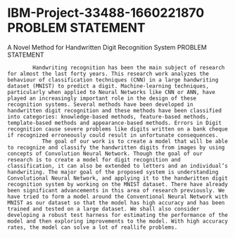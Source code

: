 # IBM-Project-33488-1660221870 PROBLEM STATEMENT
A Novel Method for Handwritten Digit Recognition System
                                                              PROBLEM STATEMENT  

            Handwriting recognition has been the main subject of research for almost the last forty years. This research work analyzes the behaviour of classification techniques (CNN) in a large handwriting dataset (MNIST) to predict a digit. Machine-learning techniques, particularly when applied to Neural Networks like CNN or ANN, have played an increasingly important role in the design of these recognition systems. Several methods have been developed in handwritten digit recognition and these methods have been classified into categories: knowledge-based methods, feature-based methods, template-based methods and appearance-based methods. Errors in Digit recognition cause severe problems like digits written on a bank cheque if recognized erroneously could result in unfortunate consequences.  
               The goal of our work is to create a model that will be able to recognize and classify the handwritten digits from images by using concepts of Convolution Neural Network. Though the goal of our research is to create a model for digit recognition and classification, it can also be extended to letters and an individual’s handwriting. The major goal of the proposed system is understanding Convolutional Neural Network, and applying it to the handwritten digit recognition system by working on the MNIST dataset. There have already been significant advancements in this area of research previously. We have tried to form a model around the Conventional Neural Network with MNIST as our dataset so that the model has high accuracy and has been trained and tested on a large dataset. We shall also consider developing a robust test harness for estimating the performance of the model and then exploring improvements to the model. With high accuracy rates, the model can solve a lot of reallife problems. 
